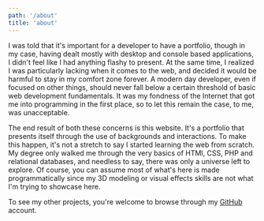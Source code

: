 ```yaml
---
path: '/about'
title: 'about'
---
```


I was told that it's important for a developer to have a portfolio, though in my case, having dealt mostly with desktop and console based applications, I didn't feel like I had anything flashy to present. At the same time, I realized I was particularly lacking when it comes to the web, and decided it would be harmful to stay in my comfort zone forever. A modern day developer, even if focused on other things, should never fall below a certain threshold of basic web development fundamentals. It was my fondness of the Internet that got me into programming in the first place, so to let this remain the case, to me, was unacceptable.

The end result of both these concerns is this website. It's a portfolio that presents itself through the use of backgrounds and interactions. To make this happen, it's not a stretch to say I started learning the web from scratch. My degree only walked me through the very basics of HTMl, CSS, PHP and relational databases, and needless to say, there was only a universe left to explore. Of course, you can assume most of what's here is made programmatically since my 3D modeling or visual effects skills are not what I'm trying to showcase here.

To see my other projects, you're welcome to browse through my [GitHub](https://github.com/ismasgrove) account.
